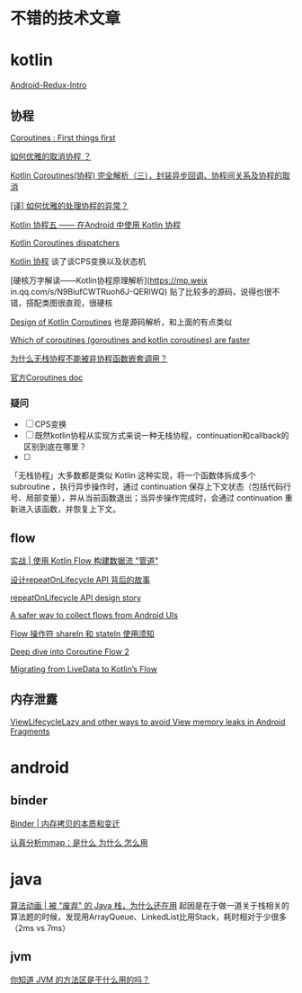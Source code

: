 # 不错的技术文章


# kotlin
[Android-Redux-Intro](https://jayrambhia.com/blog/android-redux-intro)
## 协程
[Coroutines : First things first](https://mp.weixin.qq.com/s/HCjf1MBOMLvpy_SPiSr67w)

[如何优雅的取消协程 ？](https://mp.weixin.qq.com/s/h8Qg_5fLkpcNDzP3IZDyqg)

[Kotlin Coroutines(协程) 完全解析（三），封装异步回调、协程间关系及协程的取消](https://johnnyshieh.me/posts/kotlin-coroutine-integration-and-cancel/)

[[译] 如何优雅的处理协程的异常？](https://juejin.im/post/5ebeaef5f265da7bcb65ff80)

[Kotlin 协程五 —— 在Android 中使用 Kotlin 协程](https://www.cnblogs.com/joy99/p/15805969.html)

[Kotlin Coroutines dispatchers](https://kt.academy/article/cc-dispatchers)

[Kotlin 协程](https://www.hiczp.com/kotlin/kotlin-xie-cheng.html) 
谈了谈CPS变换以及状态机

[硬核万字解读——Kotlin协程原理解析](https://mp.weix
in.qq.com/s/N9BiufCWTRuoh6J-QERlWQ) 
贴了比较多的源码，说得也很不错，搭配类图很直观，很硬核

[Design of Kotlin Coroutines](https://proandroiddev.com/design-of-kotlin-coroutines-879bd35e0f34) 
也是源码解析，和上面的有点类似

[Which of coroutines (goroutines and kotlin coroutines) are faster](https://stackoverflow.com/questions/46864623/which-of-coroutines-goroutines-and-kotlin-coroutines-are-faster)


[为什么无栈协程不能被非协程函数嵌套调用？](https://www.zhihu.com/question/458843623)

[官方Coroutines doc](https://github.com/Kotlin/KEEP/blob/master/proposals/coroutines.md)

### 疑问

- [ ] CPS变换
- [ ] 既然kotlin协程从实现方式来说一种无栈协程，continuation和callback的区别到底在哪里？
- [ ] 

「无栈协程」大多数都是类似 Kotlin 这种实现，将一个函数体拆成多个 subroutine ，执行异步操作时，通过 continuation 保存上下文状态（包括代码行号、局部变量），并从当前函数退出；当异步操作完成时，会通过 continuation 重新进入该函数，并恢复上下文。

## flow
[实战 | 使用 Kotlin Flow 构建数据流 "管道"](https://juejin.cn/post/7078225994871472158)

[设计repeatOnLifecycle API 背后的故事](https://juejin.cn/post/7001371050202103838)

[repeatOnLifecycle API design story](https://medium.com/androiddevelopers/repeatonlifecycle-api-design-story-8670d1a7d333)

[A safer way to collect flows from Android UIs](https://medium.com/androiddevelopers/a-safer-way-to-collect-flows-from-android-uis-23080b1f8bda)

[Flow 操作符 shareIn 和 stateIn 使用须知](https://juejin.cn/post/6998066384290709518)

[Deep dive into Coroutine Flow 2](https://myungpyo.medium.com/deep-dive-into-coroutine-flow-2-d43ba0d1f45d)

[Migrating from LiveData to Kotlin’s Flow](https://medium.com/androiddevelopers/migrating-from-livedata-to-kotlins-flow-379292f419fb)

## 内存泄露
[ViewLifecycleLazy and other ways to avoid View memory leaks in Android Fragments](https://bladecoder.medium.com/viewlifecyclelazy-and-other-ways-to-avoid-view-memory-leaks-in-android-fragments-4aa982e6e579)

# android
## binder
[Binder | 内存拷贝的本质和变迁](https://juejin.cn/post/6844904113046568973)

[认真分析mmap：是什么 为什么 怎么用 ](https://www.cnblogs.com/huxiao-tee/p/4660352.html)

# java

[算法动画 | 被 "废弃" 的 Java 栈，为什么还在用](https://mp.weixin.qq.com/s/TSpWaYSUpjeR_wzSclCTQA)
起因是在于做一道关于栈相关的算法题的时候，发现用ArrayQueue、LinkedList比用Stack，耗时相对于少很多（2ms vs 7ms）

## jvm
[你知道 JVM 的方法区是干什么用的吗？](https://zhuanlan.zhihu.com/p/166190558)
